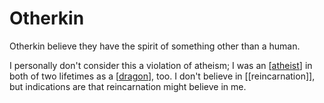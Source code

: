 # Otherkin

Otherkin believe they have the spirit of something other than a human.

I personally don't consider this a violation of atheism; I was an [[atheist]] in both of two lifetimes as a [[dragon]], too.  I don't believe in [[reincarnation]], but indications are that reincarnation might believe in me.

[//begin]: # "Autogenerated link references for markdown compatibility"
[atheist]: atheist "Atheist"
[dragon]: dragon "Dragon"
[//end]: # "Autogenerated link references"